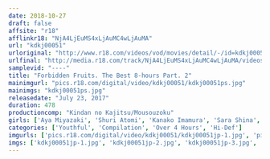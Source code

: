 ```yaml
---
date: 2018-10-27
draft: false
affsite: "r18"
afflinkr18: "NjA4LjEuMS4xLjAuMC4wLjAuMA"
url: "kdkj00051"
urloriginal: "http://www.r18.com/videos/vod/movies/detail/-/id=kdkj00051"
urlfinal: "http://media.r18.com/track/NjA4LjEuMS4xLjAuMC4wLjAuMA/videos/vod/movies/detail/-/id=kdkj00051"
samplevid: "----"
title: "Forbidden Fruits. The Best 8-hours Part. 2"
mainimgurl: "pics.r18.com/digital/video/kdkj00051/kdkj00051ps.jpg"
mainimgs: "kdkj00051ps.jpg"
releasedate: "July 23, 2017"
duration: 478
productioncomp: "Kindan no Kajitsu/Mousouzoku"
girls: ['Aya Miyazaki', 'Shuri Atomi', 'Kanako Imamura', 'Sara Shina', 'Sumika Imai', 'Rena Aoi', 'Yukari Miyazawa', 'Yuna Himekawa']
categories: ['Youthful', 'Compilation', 'Over 4 Hours', 'Hi-Def']
imgurls: ['pics.r18.com/digital/video/kdkj00051/kdkj00051jp-1.jpg', 'pics.r18.com/digital/video/kdkj00051/kdkj00051jp-2.jpg', 'pics.r18.com/digital/video/kdkj00051/kdkj00051jp-3.jpg', 'pics.r18.com/digital/video/kdkj00051/kdkj00051jp-4.jpg', 'pics.r18.com/digital/video/kdkj00051/kdkj00051jp-5.jpg', 'pics.r18.com/digital/video/kdkj00051/kdkj00051jp-6.jpg', 'pics.r18.com/digital/video/kdkj00051/kdkj00051jp-7.jpg', 'pics.r18.com/digital/video/kdkj00051/kdkj00051jp-8.jpg', 'pics.r18.com/digital/video/kdkj00051/kdkj00051jp-9.jpg', 'pics.r18.com/digital/video/kdkj00051/kdkj00051jp-10.jpg', 'pics.r18.com/digital/video/kdkj00051/kdkj00051jp-11.jpg', 'pics.r18.com/digital/video/kdkj00051/kdkj00051jp-12.jpg', 'pics.r18.com/digital/video/kdkj00051/kdkj00051jp-13.jpg', 'pics.r18.com/digital/video/kdkj00051/kdkj00051jp-14.jpg', 'pics.r18.com/digital/video/kdkj00051/kdkj00051jp-15.jpg', 'pics.r18.com/digital/video/kdkj00051/kdkj00051jp-16.jpg', 'pics.r18.com/digital/video/kdkj00051/kdkj00051jp-17.jpg', 'pics.r18.com/digital/video/kdkj00051/kdkj00051jp-18.jpg', 'pics.r18.com/digital/video/kdkj00051/kdkj00051jp-19.jpg', 'pics.r18.com/digital/video/kdkj00051/kdkj00051jp-20.jpg']
imgs: ['kdkj00051jp-1.jpg', 'kdkj00051jp-2.jpg', 'kdkj00051jp-3.jpg', 'kdkj00051jp-4.jpg', 'kdkj00051jp-5.jpg', 'kdkj00051jp-6.jpg', 'kdkj00051jp-7.jpg', 'kdkj00051jp-8.jpg', 'kdkj00051jp-9.jpg', 'kdkj00051jp-10.jpg', 'kdkj00051jp-11.jpg', 'kdkj00051jp-12.jpg', 'kdkj00051jp-13.jpg', 'kdkj00051jp-14.jpg', 'kdkj00051jp-15.jpg', 'kdkj00051jp-16.jpg', 'kdkj00051jp-17.jpg', 'kdkj00051jp-18.jpg', 'kdkj00051jp-19.jpg', 'kdkj00051jp-20.jpg']
---
```

